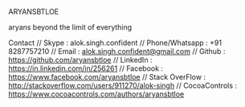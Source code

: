 ARYANSBTLOE

aryans beyond the limit of everything

Contact
//  Skype           : alok.singh.confident
//  Phone/Whatsapp  : +91 8287757210
//  Email           : alok.singh.confident@gmail.com
//  Github          : https://github.com/aryansbtloe
//  LinkedIn        : https://in.linkedin.com/in/256261
//  Facebook        : https://www.facebook.com/aryansbtloe
//  Stack OverFlow  : http://stackoverflow.com/users/911270/alok-singh
//  CocoaControls   : https://www.cocoacontrols.com/authors/aryansbtloe
